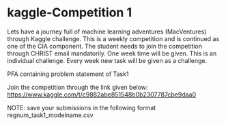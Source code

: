 # kaggle-Competition 1

Lets have a journey full of machine learning adventures (MacVentures) through Kaggle challenge.
This is a weekly competition and is continued as one of the CIA component. 
The student needs to join the competition through CHRIST email mandatorily.
One week time will be given.
This is an individual challenge. 
Every week new task will be given as a challenge.

PFA containing problem statement of Task1

Join the competition through the link given below:
https://www.kaggle.com/t/c9882abe851548b0b2307787cbe9daa0

NOTE: save your submissions in the following format regnum_task1_modelname.csv
